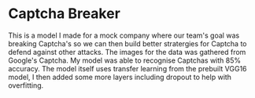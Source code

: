 # Captcha Breaker

This is a model I made for a mock company where our team's goal was breaking Captcha's so we can then build better stratergies for Captcha to defend against other attacks.
The images for the data was gathered from Google's Captcha. My model was able to recognise Captchas with 85% accuracy. The model itself uses transfer learning from the prebuilt
VGG16 model, I then added some more layers including dropout to help with overfitting. 
